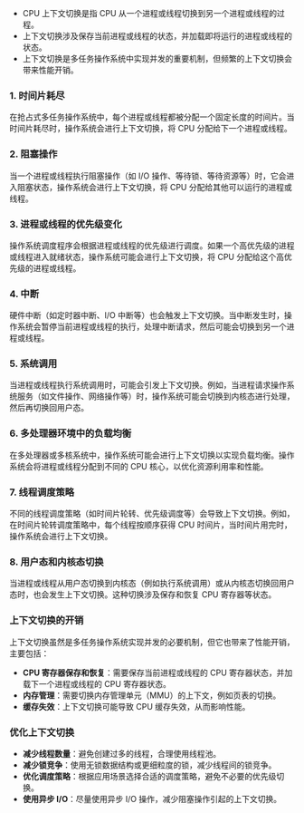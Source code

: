 - CPU 上下文切换是指 CPU 从一个进程或线程切换到另一个进程或线程的过程。
- 上下文切换涉及保存当前进程或线程的状态，并加载即将运行的进程或线程的状态。
- 上下文切换是多任务操作系统中实现并发的重要机制，但频繁的上下文切换会带来性能开销。
### 1. 时间片耗尽
在抢占式多任务操作系统中，每个进程或线程都被分配一个固定长度的时间片。当时间片耗尽时，操作系统会进行上下文切换，将 CPU 分配给下一个进程或线程。
### 2. 阻塞操作
当一个进程或线程执行阻塞操作（如 I/O 操作、等待锁、等待资源等）时，它会进入阻塞状态，操作系统会进行上下文切换，将 CPU 分配给其他可以运行的进程或线程。
### 3. 进程或线程的优先级变化
操作系统调度程序会根据进程或线程的优先级进行调度。如果一个高优先级的进程或线程进入就绪状态，操作系统可能会进行上下文切换，将 CPU 分配给这个高优先级的进程或线程。
### 4. 中断
硬件中断（如定时器中断、I/O 中断等）也会触发上下文切换。当中断发生时，操作系统会暂停当前进程或线程的执行，处理中断请求，然后可能会切换到另一个进程或线程。
### 5. 系统调用
当进程或线程执行系统调用时，可能会引发上下文切换。例如，当进程请求操作系统服务（如文件操作、网络操作等）时，操作系统可能会切换到内核态进行处理，然后再切换回用户态。
### 6. 多处理器环境中的负载均衡
在多处理器或多核系统中，操作系统可能会进行上下文切换以实现负载均衡。操作系统会将进程或线程分配到不同的 CPU 核心，以优化资源利用率和性能。
### 7. 线程调度策略
不同的线程调度策略（如时间片轮转、优先级调度等）会导致上下文切换。例如，在时间片轮转调度策略中，每个线程按顺序获得 CPU 时间片，当时间片用完时，操作系统会进行上下文切换。
### 8. 用户态和内核态切换
当进程或线程从用户态切换到内核态（例如执行系统调用）或从内核态切换回用户态时，也会发生上下文切换。这种切换涉及保存和恢复 CPU 寄存器等状态。
### 上下文切换的开销
上下文切换虽然是多任务操作系统实现并发的必要机制，但它也带来了性能开销，主要包括：

- **CPU 寄存器保存和恢复**：需要保存当前进程或线程的 CPU 寄存器状态，并加载下一个进程或线程的 CPU 寄存器状态。
- **内存管理**：需要切换内存管理单元（MMU）的上下文，例如页表的切换。
- **缓存失效**：上下文切换可能导致 CPU 缓存失效，从而影响性能。
### 优化上下文切换

- **减少线程数量**：避免创建过多的线程，合理使用线程池。
- **减少锁竞争**：使用无锁数据结构或更细粒度的锁，减少线程间的锁竞争。
- **优化调度策略**：根据应用场景选择合适的调度策略，避免不必要的优先级切换。
- **使用异步 I/O**：尽量使用异步 I/O 操作，减少阻塞操作引起的上下文切换。
